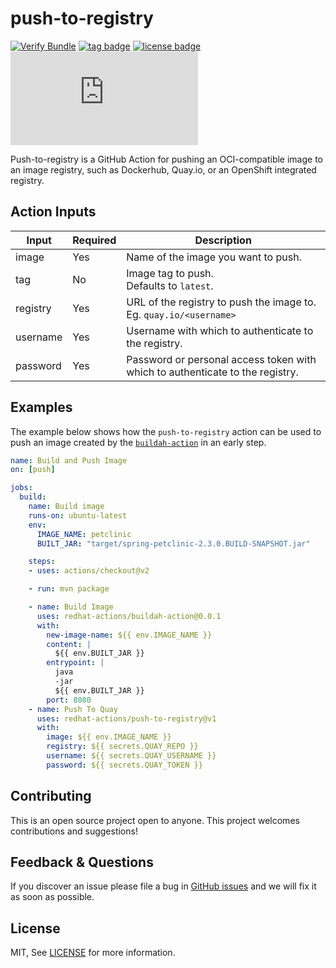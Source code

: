 # push-to-registry

[![Verify Bundle](https://github.com/redhat-actions/push-to-registry/workflows/Verify%20Bundle/badge.svg)](https://github.com/redhat-actions/push-to-registry/actions?query=workflow%3A%22Verify+Bundle%22)
[![tag badge](https://img.shields.io/github/v/tag/redhat-actions/push-to-registry?sort=semver)](https://github.com/redhat-actions/push-to-registry/tags)
[![license badge](https://img.shields.io/github/license/redhat-actions/push-to-registry)](./LICENSE)
[![size badge](https://img.shields.io/github/size/redhat-actions/push-to-registry/dist/index.js)](./dist)

Push-to-registry is a GitHub Action for pushing an OCI-compatible image to an image registry, such as Dockerhub, Quay&#46;io, or an OpenShift integrated registry.

## Action Inputs

<table>
  <thead>
    <tr>
      <th>Input</th>
      <th>Required</th>
      <th>Description</th>
    </tr>
  </thead>

  <tr>
    <td>image</td>
    <td>Yes</td>
    <td>
      Name of the image you want to push.
    </td>
  </tr>

  <tr>
    <td>tag</td>
    <td>No</td>
    <td>
      Image tag to push.<br>
      Defaults to <code>latest</code>.
    </td>
  </tr>

  <tr>
    <td>registry</td>
    <td>Yes</td>
    <td>URL of the registry to push the image to.<br>
    Eg. <code>quay.io/&lt;username&gt;</code></td>
  </tr>

  <tr>
    <td>username</td>
    <td>Yes</td>
    <td>Username with which to authenticate to the registry.</td>
  </tr>

  <tr>
    <td>password</td>
    <td>Yes</td>
    <td>Password or personal access token with which to authenticate to the registry.</td>
  </tr>
</table>

## Examples

The example below shows how the `push-to-registry` action can be used to push an image created by the [`buildah-action`](https://github.com/redhat-actions/buildah-action) in an early step.

```yaml
name: Build and Push Image
on: [push]

jobs:
  build:
    name: Build image
    runs-on: ubuntu-latest
    env:
      IMAGE_NAME: petclinic
      BUILT_JAR: "target/spring-petclinic-2.3.0.BUILD-SNAPSHOT.jar"

    steps:
    - uses: actions/checkout@v2

    - run: mvn package

    - name: Build Image
      uses: redhat-actions/buildah-action@0.0.1
      with:
        new-image-name: ${{ env.IMAGE_NAME }}
        content: |
          ${{ env.BUILT_JAR }}
        entrypoint: |
          java
          -jar
          ${{ env.BUILT_JAR }}
        port: 8080
    - name: Push To Quay
      uses: redhat-actions/push-to-registry@v1
      with:
        image: ${{ env.IMAGE_NAME }}
        registry: ${{ secrets.QUAY_REPO }}
        username: ${{ secrets.QUAY_USERNAME }}
        password: ${{ secrets.QUAY_TOKEN }}
```

## Contributing

This is an open source project open to anyone. This project welcomes contributions and suggestions!

## Feedback & Questions

If you discover an issue please file a bug in [GitHub issues](https://github.com/redhat-actions/push-to-registry/issues) and we will fix it as soon as possible.

## License

MIT, See [LICENSE](./LICENSE) for more information.
